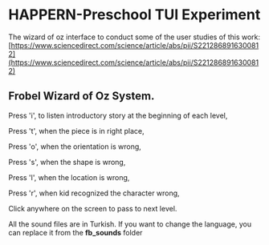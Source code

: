 # HAPPERN-Preschool TUI Experiment

The wizard of oz interface to conduct some of the user studies of this work: [https://www.sciencedirect.com/science/article/abs/pii/S2212868916300812](https://www.sciencedirect.com/science/article/abs/pii/S2212868916300812)

## Frobel Wizard of Oz System. 

Press 'i', to listen introductory story at the beginning of each level,

Press 't', when the piece is in right place,

Press 'o', when the orientation is wrong,

Press 's', when the shape is wrong,

Press 'l', when the location is wrong,

Press 'r', when kid recognized the character wrong,

Click anywhere on the screen to pass to next level.

All the sound files are in Turkish. If you want to change the language, you can replace it from the **fb_sounds** folder
